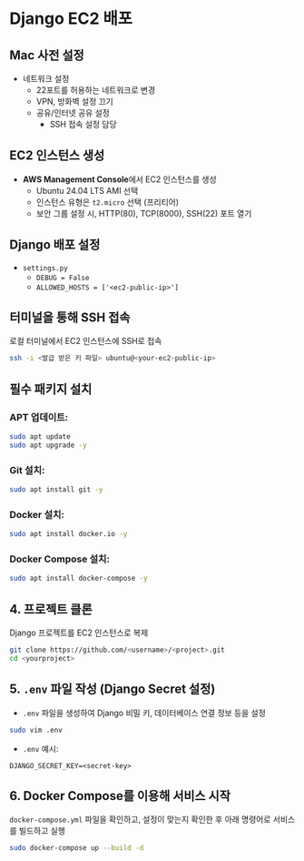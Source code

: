   # Django EC2 배포

  ## Mac 사전 설정
  - 네트워크 설정
    - 22포트를 허용하는 네트워크로 변경
    - VPN, 방화벽 설정 끄기
    - 공유/인터넷 공유 설정
      - SSH 접속 설정 담당

  ## EC2 인스턴스 생성
  - **AWS Management Console**에서 EC2 인스턴스를 생성
    - Ubuntu 24.04 LTS AMI 선택
    - 인스턴스 유형은 `t2.micro` 선택 (프리티어)
    - 보안 그룹 설정 시, HTTP(80), TCP(8000), SSH(22) 포트 열기

  ## Django 배포 설정
  - `settings.py`
    - `DEBUG = False`
    - `ALLOWED_HOSTS = ['<ec2-public-ip>']`

  ## 터미널을 통해 SSH 접속
  로컬 터미널에서 EC2 인스턴스에 SSH로 접속
  ```bash
  ssh -i <발급 받은 키 파일> ubuntu@<your-ec2-public-ip>
  ```

  ## 필수 패키지 설치
  ### APT 업데이트:
  ```bash
  sudo apt update
  sudo apt upgrade -y
  ```

  ### Git 설치:
  ```bash
  sudo apt install git -y
  ```

  ### Docker 설치:
  ```bash
  sudo apt install docker.io -y
  ```

  ### Docker Compose 설치:
  ```bash
  sudo apt install docker-compose -y
  ```

  ## 4. 프로젝트 클론
  Django 프로젝트를 EC2 인스턴스로 복제
  ```bash
  git clone https://github.com/<username>/<project>.git
  cd <yourproject>
  ```

  ## 5. `.env` 파일 작성 (Django Secret 설정)
  - `.env` 파일을 생성하여 Django 비밀 키, 데이터베이스 연결 정보 등을 설정
  ```bash
  sudo vim .env
  ```
  - `.env` 예시:
  ```
  DJANGO_SECRET_KEY=<secret-key>
  ```

  ## 6. Docker Compose를 이용해 서비스 시작
  `docker-compose.yml` 파일을 확인하고, 설정이 맞는지 확인한 후 아래 명령어로 서비스를 빌드하고 실행
  ```bash
  sudo docker-compose up --build -d
  ```
